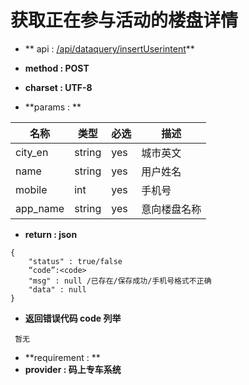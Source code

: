 
# 获取正在参与活动的楼盘详情

* ** api : [/api/dataquery/insertUserintent](/api/dataquery/insertUserintent)** 

* **method : POST**

* **charset : UTF-8**

* **params : **

| 名称|类型| 必选 | 描述|
| -- | -- | -- | -- |
| city_en  | string | yes| 城市英文 |
|name|string|yes|用户姓名|
|mobile|int|yes|手机号|
|app_name|string|yes|意向楼盘名称|

* **return : json**

```
{
    "status" : true/false
    “code”:<code>
    "msg" : null /已存在/保存成功/手机号格式不正确 
    "data" : null
}
```
* **返回错误代码 code 列举**

```
 暂无

```


* **requirement : **
* **provider : 码上专车系统**
